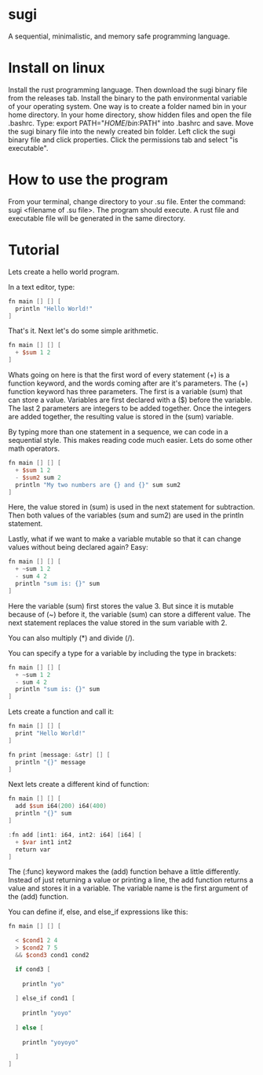 # sugi
A sequential, minimalistic, and memory safe programming language.

# Install on linux
Install the rust programming language.
Then download the sugi binary file from the releases tab.
Install the binary to the path environmental variable of your operating system.
One way is to create a folder named bin in your home directory.
In your home directory, show hidden files and open the file .bashrc.
Type: export PATH="$HOME/bin:$PATH" into .bashrc and save.
Move the sugi binary file into the newly created bin folder.
Left click the sugi binary file and click properties.
Click the permissions tab and select "is executable".

# How to use the program
From your terminal, change directory to your .su file.
Enter the command: sugi <filename of .su file>.
The program should execute.
A rust file and executable file will be generated in the same directory.

# Tutorial

Lets create a hello world program.

In a text editor, type: 

```v
fn main [] [] [
  println "Hello World!"
]
```

That's it. Next let's do some simple arithmetic. 

```v
fn main [] [] [
  + $sum 1 2
]
```
Whats going on here is that the first word of every statement (+) is a function keyword, and the words coming after are it's parameters. The (+) function keyword has three parameters. The first is a variable (sum) that can store a value. Variables are first declared with a ($) before the variable. The last 2 parameters are integers to be added together. Once the integers are added together, the resulting value is stored in the (sum) variable.

By typing more than one statement in a sequence, we can code in a sequential style. This makes reading code much easier. Lets do some other math operators.

```v
fn main [] [] [
  + $sum 1 2
  - $sum2 sum 2
  println "My two numbers are {} and {}" sum sum2
]
```
Here, the value stored in (sum) is used in the next statement for subtraction. Then both values of the variables (sum and sum2) are used in the println statement.

Lastly, what if we want to make a variable mutable so that it can change values without being declared again? Easy:

```v
fn main [] [] [
  + ~sum 1 2
  - sum 4 2
  println "sum is: {}" sum
]
```

Here the variable (sum) first stores the value 3. But since it is mutable because of (~) before it, the variable (sum) can store a different value. The next statement replaces the value stored in the sum variable with 2.

You can also multiply (*) and divide (/).

You can specify a type for a variable by including the type in brackets:

```v
fn main [] [] [
  + ~sum 1 2
  - sum 4 2
  println "sum is: {}" sum
]
```

Lets create a function and call it:

```v
fn main [] [] [
  print "Hello World!"
]

fn print [message: &str] [] [
  println "{}" message
]
```

Next lets create a different kind of function:

```v
fn main [] [] [
  add $sum i64(200) i64(400)
  println "{}" sum
]

:fn add [int1: i64, int2: i64] [i64] [
  + $var int1 int2
  return var
]
```

The (:func) keyword makes the (add) function behave a little differently. Instead of just returning a value or printing a line, the add function returns a value and stores it in a variable. The variable name is the first argument of the (add) function.

You can define if, else, and else_if expressions like this:

```v
fn main [] [] [

  < $cond1 2 4
  > $cond2 7 5
  && $cond3 cond1 cond2

  if cond3 [
    
    println "yo"
    
  ] else_if cond1 [
    
    println "yoyo"
    
  ] else [
    
    println "yoyoyo"
    
  ]
]
```
